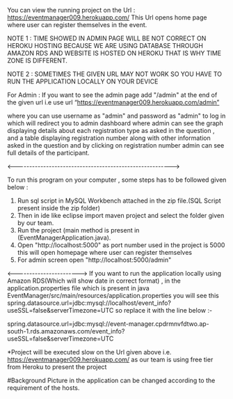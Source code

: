 You can view the running project on the Url : https://eventmanager009.herokuapp.com/
This Url opens home page where user can register themselves in the event.

NOTE 1 : TIME SHOWED IN ADMIN PAGE WILL BE NOT CORRECT ON HEROKU HOSTING BECAUSE WE ARE USING DATABASE THROUGH AMAZON RDS AND WEBSITE IS HOSTED ON HEROKU THAT IS WHY TIME ZONE IS DIFFERENT.

NOTE 2 : SOMETIMES THE GIVEN URL MAY NOT WORK SO YOU HAVE TO RUN THE APPLICATION LOCALLY ON YOUR DEVICE


For Admin :
If you want to see the admin page add "/admin" at the end of the given url i.e use url  “https://eventmanager009.herokuapp.com/admin”  


where you can use username as "admin" and password as "admin" to log in
which will redirect you to admin dashboard where admin can see the graph displaying details about each registration type as asked in the question , and a table displaying registration number along with other information asked in the question 
and by clicking on registration number admin can see full details of the participant.

<-------------------------------------------------------->

To run this program on your computer , some steps has to be followed given below : 
1) Run sql script in MySQL Workbench attached in the zip file.(SQL Script present inside the zip folder)
2) Then in ide like eclipse import maven project and select the folder given by our team. 
3) Run the project (main method is present in (EventManagerApplication.java).
4) Open "http://localhost:5000" as port number used in the project is 5000 this will open homepage where user can register themselves
5) For admin screen open "http://localhost:5000/admin"

<----------------------->
If you want to run the application locally using Amazon RDS(Which will show date in correct format) , in the application.properties file which is present in java  EventManager/src/main/resources/application.properties you will see this    spring.datasource.url=jdbc:mysql://localhost/event_info?useSSL=false&serverTimezone=UTC   so replace it with the line below :-

spring.datasource.url=jdbc:mysql://event-manager.cpdrmnvfdtwo.ap-south-1.rds.amazonaws.com/event_info?useSSL=false&serverTimezone=UTC



*Project will be executed slow on the Url given above i.e. https://eventmanager009.herokuapp.com/ as our team is using free tier from Heroku to present the project

#Background Picture in the application can be changed according to the requirement of the hosts.
